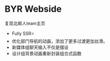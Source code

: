 # BYR Webside

复现北邮人team主页

- Fully SSR⭐
- 优化部门导航的动画，添加了更多过渡更加丝滑。
- 新媒体组聊天输入不仅是摆设
- 设计组背景动画重新封装组合式函数
